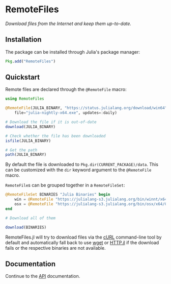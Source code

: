 # RemoteFiles

*Download files from the Internet and keep them up-to-date.*

## Installation

The package can be installed through Julia's package manager:

```julia
Pkg.add("RemoteFiles")
```

## Quickstart

Remote files are declared through the `@RemoteFile` macro:

```julia
using RemoteFiles

@RemoteFile(JULIA_BINARY, "https://status.julialang.org/download/win64",
    file="julia-nightly-x64.exe", updates=:daily)

# Download the file if it is out-of-date
download(JULIA_BINARY)

# Check whether the file has been downloaded
isfile(JULIA_BINARY)

# Get the path
path(JULIA_BINARY)
```

By default the file is downloaded to `Pkg.dir(CURRENT_PACKAGE)/data`.
This can be customized with the `dir` keyword argument to the `@RemoteFile` macro.

`RemoteFile`s can be grouped together in a `RemoteFileSet`:
```julia
@RemoteFileSet BINARIES "Julia Binaries" begin
    win = @RemoteFile "https://julialang-s3.julialang.org/bin/winnt/x64/0.6/julia-0.6.0-win64.exe"
    osx = @RemoteFile "https://julialang-s3.julialang.org/bin/osx/x64/0.6/julia-0.6.0-osx10.7+.dmg"
end

# Download all of them

download(BINARIES)
```

RemoteFiles.jl will try to download files via the [cURL](https://curl.haxx.se/) command-line tool
by default and automatically fall back to use [wget](https://www.gnu.org/software/wget/) or
[HTTP.jl](https://github.com/JuliaWeb/HTTP.jl) if the download fails or the respective binaries
are not available.

## Documentation

Continue to the [API](@ref) documentation.

